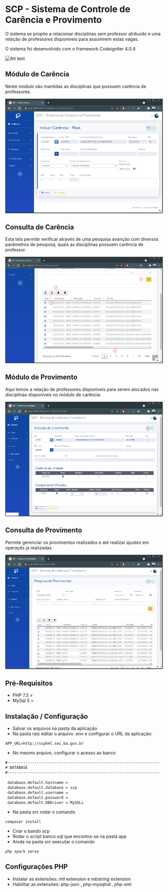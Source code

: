 # SCP - Sistema de Controle de Carência e Provimento
O sistema se propõe a relacionar disciplinas sem professor atribuido e uma relação de professores disponíveis para assumirem estas vagas.

O sistema foi desenvolvido com o framework Codeigniter 4.0.4

![Alt text](public/assets/images/Menu_Carência_Incluir.PNG?raw=true "Title")


## Módulo de Carência
Neste módulo são mantidas as disciplinas que possuem carência de professores. 

![Tela de Carência](public/assets/images/Carencia_Incluir_Tela_Completa.PNG?raw=true "Title")

## Consulta de Carência
Esta tela permite verificar através de uma pesquisa avanção com diversos parâmetros de pesquisa, quais as disciplinas possuem carência de professor.

![Tela de Carência](public/assets/images/Carencia_Pesquisa.png?raw=true "Title")

## Módulo de Provimento
Aqui temos a relação de professores disponíveis para serem alocados nas disciplinas disponíveis no módulo de carência.

![Tela de Carência](public/assets/images/Provimento_Incluir_Adicionar_Carencia.PNG?raw=true "Title")

## Consulta de Provimento
Permite gerenciar os provimentos realizados e até realizar ajustes em operaçẽs já realizadas.

![Tela de Carência](public/assets/images/Provimento_Alteracao_Consulta.PNG?raw=true "Title")



## Pré-Requisitos
- PHP 7.3 >
- MySql 5 >

## Instalação / Configuração

- Salvar os arquivos na pasta da aplicação
- Na pasta raiz editar o arquivo .env e configurar o URL da aplicação:

``` 
APP_URL=http://scphml.sec.ba.gov.br
```
- No mesmo arquivo, configurar o acesso ao banco

```
#-------------------------------------------------------------------- 
# DATABASE 
#-------------------------------------------------------------------- 
 
 database.default.hostname =  
 database.default.database = scp 
 database.default.username =  
 database.default.password =  
 database.default.DBDriver = MySQLi
```
- Na pasta src rodar o comando

``` 
composer install
```

- Criar o bando scp
- Rodar o script banco.sql que encontra-se na pasta app
- Ainda na pasta src executar o comando

``` 
php spark serve
```

## Configurações PHP
- Instalar as extensões: *intl* extension e *mbstring* extension 
- Habilitar as extensões: php-json , php-mysqlnd , php-xml



